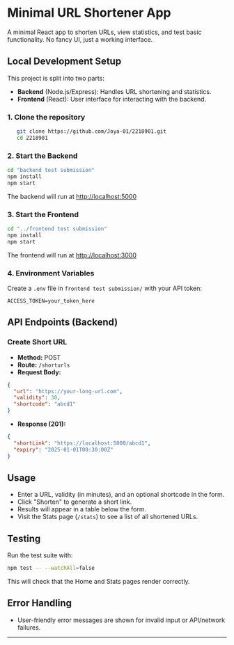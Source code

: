 # Minimal URL Shortener App

A minimal React app to shorten URLs, view statistics, and test basic functionality. No fancy UI, just a working interface.

## Local Development Setup

This project is split into two parts:
- **Backend** (Node.js/Express): Handles URL shortening and statistics.
- **Frontend** (React): User interface for interacting with the backend.

### 1. Clone the repository
```sh
   git clone https://github.com/Joya-01/2218901.git
   cd 2218901
```

### 2. Start the Backend
```sh
cd "backend test submission"
npm install
npm start
```
The backend will run at [http://localhost:5000](http://localhost:5000)

### 3. Start the Frontend
```sh
cd "../frontend test submission"
npm install
npm start
```
The frontend will run at [http://localhost:3000](http://localhost:3000)

### 4. Environment Variables
Create a `.env` file in `frontend test submission/` with your API token:
```env
ACCESS_TOKEN=your_token_here
```

## API Endpoints (Backend)

### Create Short URL
- **Method:** POST
- **Route:** `/shorturls`
- **Request Body:**
```json
{
  "url": "https://your-long-url.com",
  "validity": 30,
  "shortcode": "abcd1"
}
```
- **Response (201):**
```json
{
  "shortLink": "https://localhost:5000/abcd1",
  "expiry": "2025-01-01T00:30:00Z"
}
```

## Usage
- Enter a URL, validity (in minutes), and an optional shortcode in the form.
- Click "Shorten" to generate a short link.
- Results will appear in a table below the form.
- Visit the Stats page (`/stats`) to see a list of all shortened URLs.

## Testing
Run the test suite with:
```sh
npm test -- --watchAll=false
```
This will check that the Home and Stats pages render correctly.

## Error Handling
- User-friendly error messages are shown for invalid input or API/network failures.

---
